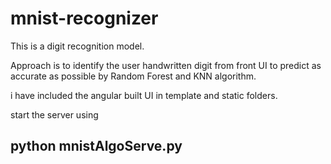 # mnist-recognizer
This is a digit recognition model. 

Approach is to identify the user handwritten digit from front UI to predict as accurate as possible by Random Forest and KNN algorithm. 

i have included the angular built UI in template and static folders. 

start the server using 

## python mnistAlgoServe.py
